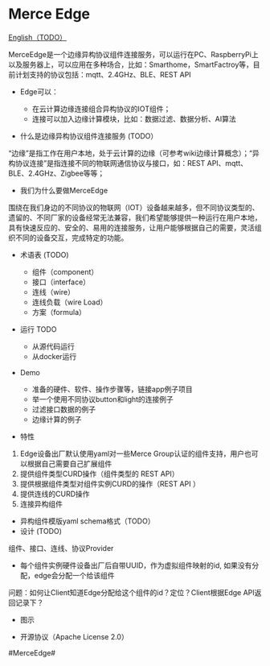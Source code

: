 # Merce Edge

[English（TODO）](http://google.com)


MerceEdge是一个边缘异构协议组件连接服务，可以运行在PC、RaspberryPi上以及服务器上，可以应用在多种场合，比如：Smarthome，SmartFactroy等，目前计划支持的协议包括：mqtt、2.4GHz、BLE、REST API

* Edge可以：
    * 在云计算边缘连接组合异构协议的IOT组件；
    * 连接可以加入边缘计算模块，比如：数据过滤、数据分析、AI算法

* 什么是边缘异构协议组件连接服务 (TODO）

“边缘”是指工作在用户本地，处于云计算的边缘（可参考wiki边缘计算概念）；“异构协议连接”是指连接不同的物联网通信协议与接口，如：REST API、mqtt、BLE、2.4GHz、Zigbee等等；


* 我们为什么要做MerceEdge

围绕在我们身边的不同协议的物联网（IOT）设备越来越多，但不同协议类型的、遗留的、不同厂家的设备经常无法兼容，我们希望能够提供一种运行在用户本地，具有快速反应的、安全的、易用的连接服务，让用户能够根据自己的需要，灵活组织不同的设备交互，完成特定的功能。

* 术语表 (TODO)

    * 组件（component）
    * 接口（interface）
    * 连线（wire）
    * 连线负载（wire Load）
    * 方案（formula）


* 运行
  TODO
  * 从源代码运行
  * 从docker运行

* Demo 
  * 准备的硬件、软件、操作步骤等，链接app例子项目
  * 举一个使用不同协议button和light的连接例子
  * 过滤接口数据的例子
  * 边缘计算的例子


* 特性
1. Edge设备出厂默认使用yaml对一些Merce Group认证的组件支持，用户也可以根据自己需要自己扩展组件
2. 提供组件类型CURD操作（组件类型的 REST API）
3. 提供根据组件类型对组件实例CURD的操作（REST API ）
4. 提供连线的CURD操作
5. 连接异构组件



* 异构组件模版yaml schema格式（TODO）
* 设计 (TODO)

组件、接口、连线、协议Provider


* 每个组件实例硬件设备出厂后自带UUID，作为虚拟组件映射的id, 如果没有分配，edge会分配一个给该组件

问题：如何让Client知道Edge分配给这个组件的id？定位？Client根据Edge API返回记录下？

* 图示
  
* 开源协议（Apache License 2.0）

#MerceEdge#

